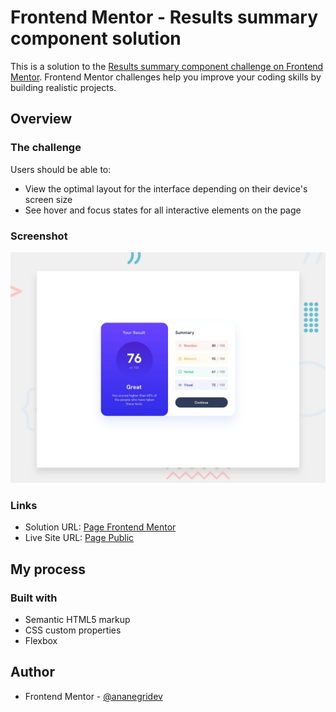 # Frontend Mentor - Results summary component solution

This is a solution to the [Results summary component challenge on Frontend Mentor](https://www.frontendmentor.io/challenges/results-summary-component-CE_K6s0maV). Frontend Mentor challenges help you improve your coding skills by building realistic projects.

## Overview

### The challenge

Users should be able to:

- View the optimal layout for the interface depending on their device's screen size
- See hover and focus states for all interactive elements on the page

### Screenshot

![](./assets/design/desktop-preview.jpg)

### Links

- Solution URL: [Page Frontend Mentor](https://your-solution-url.com)
- Live Site URL: [Page Public](https://your-live-site-url.com)

## My process

### Built with

- Semantic HTML5 markup
- CSS custom properties
- Flexbox

## Author

- Frontend Mentor - [@ananegridev](https://www.frontendmentor.io/profile/ananegridev)
